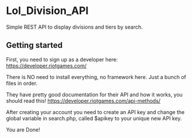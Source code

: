 # Lol_Division_API
Simple REST API to display divisions and tiers by search.

## Getting started 
First, you need to sign up as a developer here: https://developer.riotgames.com/

There is NO need to install everything, no framework here. Just a bunch of files in order.

They have pretty good documentation for their API and how it works, you should read this! 
https://developer.riotgames.com/api-methods/

After creating your account you need to create an API key and change the global variable in search.php,
called $apikey to your unique new API key.

You are Done! 

